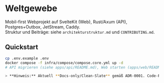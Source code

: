 <!-- Repo ist aktuell Docs-only. Befehle für spätere Gates sind unten als Vorschau markiert. -->
<!-- Docs-only (ADR-0001 Clean-Slate) • Re-Entry via Gates A–D -->
# Weltgewebe

Mobil-first Webprojekt auf SvelteKit (Web), Rust/Axum (API), Postgres+Outbox, JetStream, Caddy.  
Struktur und Beiträge: siehe `architekturstruktur.md` und `CONTRIBUTING.md`.

## Quickstart
```bash
cp .env.example .env
docker compose -f infra/compose/compose.core.yml up -d
# API migrieren (siehe apps/api/README.md), Web starten (apps/web/README.md)

> **Hinweis:** Aktuell **Docs-only/Clean-Slate** gemäß ADR-0001. Code-Re-Entry erfolgt über die Gates A–D (siehe `docs/process/fahrplan.md`).


